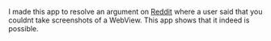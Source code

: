 I made this app to resolve an argument on [Reddit](https://www.reddit.com/r/tech/comments/aofloc/apple_isnt_too_happy_about_apps_that_secretly/eg318iq) where a user said that you couldnt take screenshots of a WebView. This app shows that it indeed is possible.

